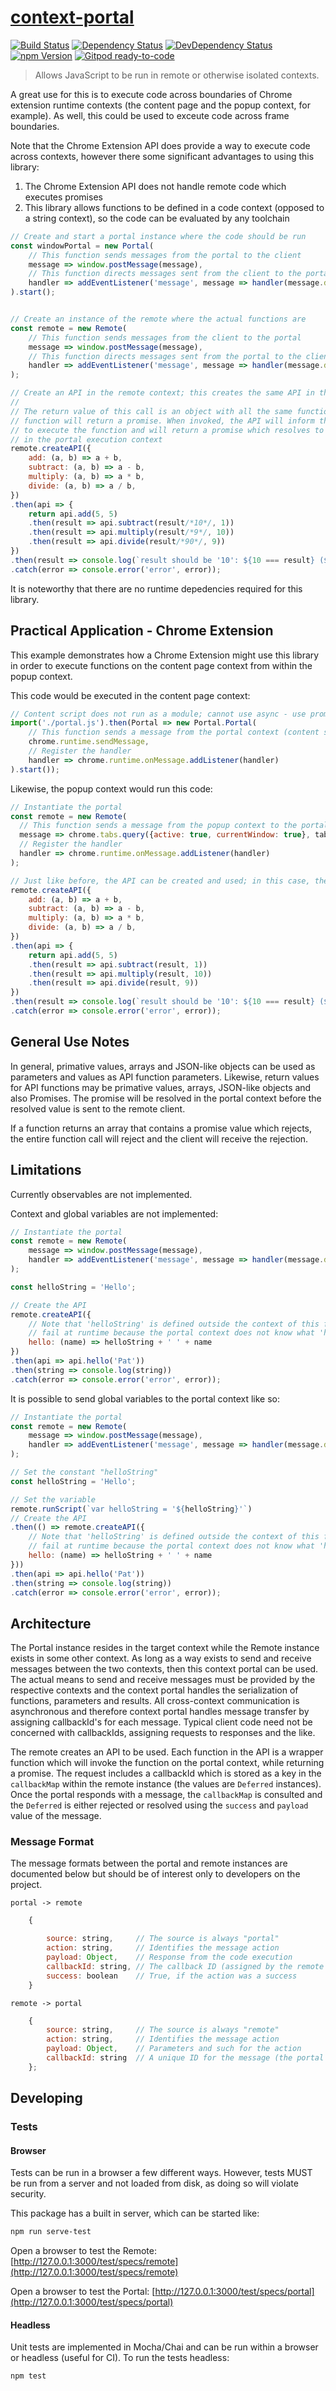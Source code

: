# [context-portal](https://github.com/hal313/context-portal)

[![Build Status](http://img.shields.io/travis/hal313/context-portal/master.svg?style=flat-square)](https://travis-ci.org/hal313/context-portal)
[![Dependency Status](https://david-dm.org/hal313/context-portal.svg?style=flat-square)](https://david-dm.org/hal313/context-portal)
[![DevDependency Status](https://david-dm.org/hal313/context-portal/dev-status.svg?style=flat-square)](https://david-dm.org/hal313/context-portal)
[![npm Version](https://badge.fury.io/js/%40hal313%2Fcontext-portal.svg)](https://badge.fury.io/js/%40hal313%2Fcontext-portal)
[![Gitpod ready-to-code](https://img.shields.io/badge/Gitpod-ready--to--code-blue?logo=gitpod)](https://gitpod.io/#https://github.com/hal313/context-portal)


> Allows JavaScript to be run in remote or otherwise isolated contexts.

A great use for this is to execute code across boundaries of Chrome extension runtime contexts (the content page and the popup context, for example). As well, this could be used to exceute code across frame boundaries.

Note that the Chrome Extension API does provide a way to execute code across contexts, however there some significant advantages to using this library:
1. The Chrome Extension API does not handle remote code which executes promises
2. This library allows functions to be defined in a code context (opposed to a string context), so the code can be evaluated by any toolchain

```javascript
// Create and start a portal instance where the code should be run
const windowPortal = new Portal(
    // This function sends messages from the portal to the client
    message => window.postMessage(message),
    // This function directs messages sent from the client to the portal message handler
    handler => addEventListener('message', message => handler(message.data))
).start();


// Create an instance of the remote where the actual functions are
const remote = new Remote(
    // This function sends messages from the client to the portal
    message => window.postMessage(message),
    // This function directs messages sent from the portal to the client message handler
    handler => addEventListener('message', message => handler(message.data))
);

// Create an API in the remote context; this creates the same API in the portal context
//
// The return value of this call is an object with all the same functions, however each
// function will return a promise. When invoked, the API will inform the portal context
// to execute the function and will return a promise which resolves to the value returned
// in the portal execution context
remote.createAPI({
    add: (a, b) => a + b,
    subtract: (a, b) => a - b,
    multiply: (a, b) => a * b,
    divide: (a, b) => a / b,
})
.then(api => {
    return api.add(5, 5)
    .then(result => api.subtract(result/*10*/, 1))
    .then(result => api.multiply(result/*9*/, 10))
    .then(result => api.divide(result/*90*/, 9))
})
.then(result => console.log(`result should be '10': ${10 === result} (${result})`))
.catch(error => console.error('error', error));
```

It is noteworthy that there are no runtime depedencies required for this library.

## Practical Application - Chrome Extension
This example demonstrates how a Chrome Extension might use this library in order to execute functions on the content page context from within the popup context.

This code would be executed in the content page context:
```javascript
// Content script does not run as a module; cannot use async - use promises instead
import('./portal.js').then(Portal => new Portal.Portal(
    // This function sends a message from the portal context (content script) to the remote (popup context)
    chrome.runtime.sendMessage,
    // Register the handler
    handler => chrome.runtime.onMessage.addListener(handler)
).start());
```

Likewise, the popup context would run this code:
```javascript
// Instantiate the portal
const remote = new Remote(
  // This function sends a message from the popup context to the portal context (content script - the c urrent tab)
  message => chrome.tabs.query({active: true, currentWindow: true}, tabs => chrome.tabs.sendMessage(tabs[0].id, message)),
  // Register the handler
  handler => chrome.runtime.onMessage.addListener(handler)
);

// Just like before, the API can be created and used; in this case, the actual code is executed in the portal context (content page)
remote.createAPI({
    add: (a, b) => a + b,
    subtract: (a, b) => a - b,
    multiply: (a, b) => a * b,
    divide: (a, b) => a / b,
})
.then(api => {
    return api.add(5, 5)
    .then(result => api.subtract(result, 1))
    .then(result => api.multiply(result, 10))
    .then(result => api.divide(result, 9))
})
.then(result => console.log(`result should be '10': ${10 === result} (${result})`))
.catch(error => console.error('error', error));
```

## General Use Notes
In general, primative values, arrays and JSON-like objects can be used as parameters and values as API function parameters. Likewise, return values for API functions may be primative values, arrays, JSON-like objects and also Promises. The promise will be resolved in the portal context before the resolved value is sent to the remote client.

If a function returns an array that contains a promise value which rejects, the entire function call will reject and the client will receive the rejection.

## Limitations
Currently observables are not implemented.

Context and global variables are not implemented:
```javascript
// Instantiate the portal
const remote = new Remote(
    message => window.postMessage(message),
    handler => addEventListener('message', message => handler(message.data))
);

const helloString = 'Hello';

// Create the API
remote.createAPI({
    // Note that 'helloString' is defined outside the context of this function; this will
    // fail at runtime because the portal context does not know what 'helloString' is
    hello: (name) => helloString + ' ' + name
})
.then(api => api.hello('Pat'))
.then(string => console.log(string))
.catch(error => console.error('error', error));
```

It is possible to send global variables to the portal context like so:
```javascript
// Instantiate the portal
const remote = new Remote(
    message => window.postMessage(message),
    handler => addEventListener('message', message => handler(message.data))
);

// Set the constant "helloString"
const helloString = 'Hello';

// Set the variable
remote.runScript(`var helloString = '${helloString}'`)
// Create the API
.then(() => remote.createAPI({
    // Note that 'helloString' is defined outside the context of this function; this will
    // fail at runtime because the portal context does not know what 'helloString' is
    hello: (name) => helloString + ' ' + name
}))
.then(api => api.hello('Pat'))
.then(string => console.log(string))
.catch(error => console.error('error', error));
```

## Architecture
The Portal instance resides in the target context while the Remote instance exists in some other context. As long as a way exists to send and receive messages between the two contexts, then this context portal can be used. The actual means to send and receive messages must be provided by the respective contexts and the context portal handles the serialization of functions, parameters and results. All cross-context communication is asynchronous and therefore context portal handles message transfer by assigning callbackId's for each message. Typical client code need not be concerned with callbackIds, assigning requests to responses and the like.

The remote creates an API to be used. Each function in the API is a wrapper function which will invoke the function on the portal context, while returning a promise. The request includes a callbackId which is stored as a key in the `callbackMap` within the remote instance (the values are `Deferred` instances). Once the portal responds with a message, the `callbackMap` is consulted and the `Deferred` is either rejected or resolved using the `success` and `payload` value of the message.

### Message Format
The message formats between the portal and remote instances are documented below but should be of interest only to developers on the project.

`portal -> remote`
```javascript
    {

        source: string,     // The source is always "portal"
        action: string,     // Identifies the message action
        payload: Object,    // Response from the code execution
        callbackId: string, // The callback ID (assigned by the remote request)
        success: boolean    // True, if the action was a success
    }
```

`remote -> portal`
```javascript
    {
        source: string,     // The source is always "remote"
        action: string,     // Identifies the message action
        payload: Object,    // Parameters and such for the action
        callbackId: string  // A unique ID for the message (the portal's return message will have the same id)
    };
```
## Developing

### Tests
#### Browser
Tests can be run in a browser a few different ways. However, tests MUST be run from a server and not loaded from disk, as doing so will violate security.

This package has a built in server, which can be started like:
```bash
npm run serve-test
```

Open a browser to test the Remote: [http://127.0.0.1:3000/test/specs/remote](http://127.0.0.1:3000/test/specs/remote)

Open a browser to test the Portal: [http://127.0.0.1:3000/test/specs/portal](http://127.0.0.1:3000/test/specs/portal)

#### Headless
Unit tests are implemented in Mocha/Chai and can be run within a browser or headless (useful for CI). To run the tests headless:
```bash
npm test
```
